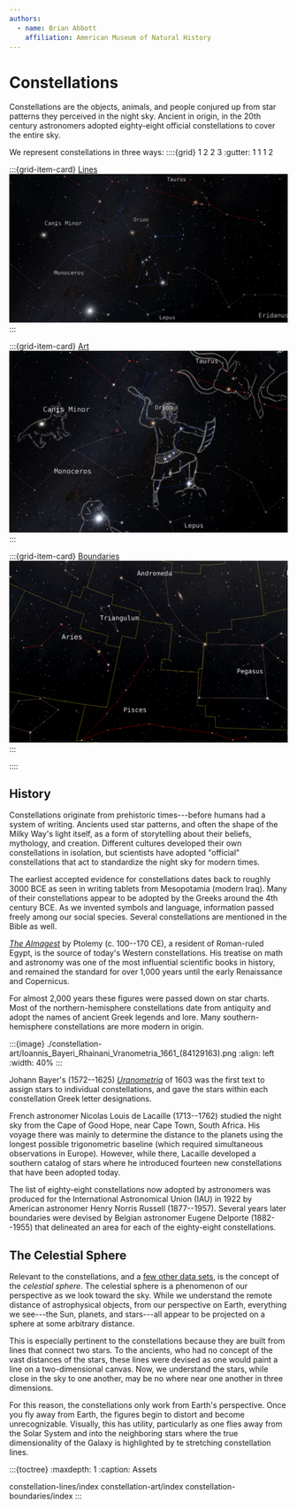 ```yaml
---
authors:
  - name: Brian Abbott
    affiliation: American Museum of Natural History
---
```



# Constellations


Constellations are the objects, animals, and people conjured up from star patterns they perceived in the night sky. Ancient in origin, in the 20th century astronomers adopted eighty-eight official constellations to cover the entire sky.

We represent constellations in three ways:
::::{grid} 1 2 2 3
:gutter: 1 1 1 2

:::{grid-item-card} [Lines](./constellation-lines/index)
![constellation lines](./constellation-lines/constellation_lines_orion_labels.png)
:::

:::{grid-item-card} [Art](./constellation-art/index)
![constellation art](./constellation-art/constellation_art_orion.png)
:::

:::{grid-item-card} [Boundaries](constellation-boundaries/index)
![constellation boundaries](./constellation-boundaries/constellation-boundaries-andromeda.png)
:::

::::


## History

Constellations originate from prehistoric times---before humans had a system of writing. Ancients used star patterns, and often the shape of the Milky Way's light itself, as a form of storytelling about their beliefs, mythology, and creation. Different cultures developed their own constellations in isolation, but scientists have adopted "official" constellations that act to standardize the night sky for modern times.

The earliest accepted evidence for constellations dates back to roughly 3000 BCE as seen in writing tablets from Mesopotamia (modern Iraq). Many of their constellations appear to be adopted by the Greeks around the 4th century BCE. As we invented symbols and language, information passed freely among our social species. Several constellations are mentioned in the Bible as well.

*[The Almagest](https://en.wikipedia.org/wiki/Almagest)* by Ptolemy (c. 100--170 CE), a resident of Roman-ruled Egypt, is the source of today's Western constellations. His treatise on math and astronomy was one of the most influential scientific books in history, and remained the standard for over 1,000 years until the early Renaissance and Copernicus.

For almost 2,000 years these figures were passed down on star charts. Most of the northern-hemisphere constellations date from antiquity and adopt the names of ancient Greek legends and lore. Many southern-hemisphere constellations are more modern in origin.


:::{image} ./constellation-art/Ioannis_Bayeri_Rhainani_Vranometria_1661_(84129163).png
:align: left
:width: 40%
:::

Johann Bayer's (1572--1625) *[Uranometria](https://en.wikipedia.org/wiki/Uranometria)* of 1603 was the first text to assign stars to individual constellations, and gave the stars within each constellation Greek letter designations.

French astronomer Nicolas Louis de Lacaille (1713--1762) studied the night sky from the Cape of Good Hope, near Cape Town, South Africa. His voyage there was mainly to determine the distance to the planets using the longest possible trigonometric baseline (which required simultaneous observations in Europe). However, while there, Lacaille developed a southern catalog of stars where he introduced fourteen new constellations that have been adopted today.

The list of eighty-eight constellations now adopted by astronomers was produced for the International Astronomical Union (IAU) in 1922 by American astronomer Henry Norris Russell (1877--1957). Several years later boundaries were devised by Belgian astronomer Eugene Delporte (1882--1955) that delineated an area for each of the eighty-eight constellations.


## The Celestial Sphere

Relevant to the constellations, and a [few other data sets](../all-sky-images/index), is the concept of the *celestial sphere*. The celestial sphere is a phenomenon of our perspective as we look toward the sky. While we understand the remote distance of astrophysical objects, from our perspective on Earth, everything we see---the Sun, planets, and stars---all appear to be projected on a sphere at some arbitrary distance.

This is especially pertinent to the constellations because they are built from lines that connect two stars. To the ancients, who had no concept of the vast distances of the stars, these lines were devised as one would paint a line on a two-dimensional canvas. Now, we understand the stars, while close in the sky to one another, may be no where near one another in three dimensions. 

For this reason, the constellations only work from Earth's perspective. Once you fly away from Earth, the figures begin to distort and become unrecognizable. Visually, this has utility, particularly as one flies away from the Solar System and into the neighboring stars where the true dimensionality of the Galaxy is highlighted by te stretching constellation lines.



:::{toctree}
:maxdepth: 1
:caption: Assets

constellation-lines/index
constellation-art/index
constellation-boundaries/index
:::
